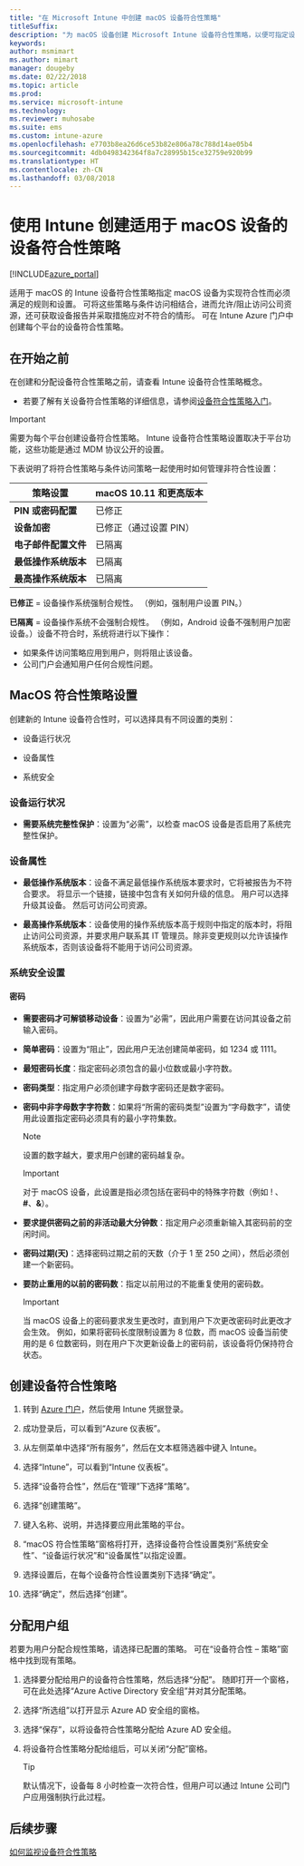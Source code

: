 ```yaml
---
title: "在 Microsoft Intune 中创建 macOS 设备符合性策略"
titleSuffix: 
description: "为 macOS 设备创建 Microsoft Intune 设备符合性策略，以便可指定设备必须满足的符合性要求。"
keywords: 
author: msmimart
ms.author: mimart
manager: dougeby
ms.date: 02/22/2018
ms.topic: article
ms.prod: 
ms.service: microsoft-intune
ms.technology: 
ms.reviewer: muhosabe
ms.suite: ems
ms.custom: intune-azure
ms.openlocfilehash: e7703b8ea26d6ce53b82e806a78c788d14ae05b4
ms.sourcegitcommit: 4db0498342364f8a7c28995b15ce32759e920b99
ms.translationtype: HT
ms.contentlocale: zh-CN
ms.lasthandoff: 03/08/2018
---
```

# <a name="create-a-device-compliance-policy-for-macos-devices-with-intune"></a>使用 Intune 创建适用于 macOS 设备的设备符合性策略


[!INCLUDE[azure_portal](./includes/azure_portal.md)]

适用于 macOS 的 Intune 设备符合性策略指定 macOS 设备为实现符合性而必须满足的规则和设置。 可将这些策略与条件访问相结合，进而允许/阻止访问公司资源，还可获取设备报告并采取措施应对不符合的情形。 可在 Intune Azure 门户中创建每个平台的设备符合性策略。

## <a name="before-you-begin"></a>在开始之前

在创建和分配设备符合性策略之前，请查看 Intune 设备符合性策略概念。

- 若要了解有关设备符合性策略的详细信息，请参阅[设备符合性策略入门](device-compliance.md)。

> [!IMPORTANT]
> 需要为每个平台创建设备符合性策略。 Intune 设备符合性策略设置取决于平台功能，这些功能是通过 MDM 协议公开的设置。

下表说明了将符合性策略与条件访问策略一起使用时如何管理非符合性设置：


| 策略设置 | macOS 10.11 和更高版本 |
| --- | --- |
| **PIN 或密码配置** | 已修正 |   
| **设备加密** | 已修正（通过设置 PIN） |
| **电子邮件配置文件** | 已隔离 |
|**最低操作系统版本** | 已隔离 |
| **最高操作系统版本** | 已隔离 |  


**已修正** = 设备操作系统强制合规性。 （例如，强制用户设置 PIN。）

**已隔离** = 设备操作系统不会强制合规性。 （例如，Android 设备不强制用户加密设备。）设备不符合时，系统将进行以下操作：

- 如果条件访问策略应用到用户，则将阻止该设备。
- 公司门户会通知用户任何合规性问题。

## <a name="macos-compliance-policy-settings"></a>MacOS 符合性策略设置

创建新的 Intune 设备符合性时，可以选择具有不同设置的类别：

- 设备运行状况

- 设备属性

- 系统安全

### <a name="device-health"></a>设备运行状况

- **需要系统完整性保护**：设置为“必需”，以检查 macOS 设备是否启用了系统完整性保护。

### <a name="device-properties"></a>设备属性

- **最低操作系统版本**：设备不满足最低操作系统版本要求时，它将被报告为不符合要求。 将显示一个链接，链接中包含有关如何升级的信息。 用户可以选择升级其设备。 然后可访问公司资源。

- **最高操作系统版本**：设备使用的操作系统版本高于规则中指定的版本时，将阻止访问公司资源，并要求用户联系其 IT 管理员。除非变更规则以允许该操作系统版本，否则该设备将不能用于访问公司资源。

### <a name="system-security-settings"></a>系统安全设置

#### <a name="password"></a>密码

- **需要密码才可解锁移动设备**：设置为“必需”，因此用户需要在访问其设备之前输入密码。

- **简单密码**：设置为“阻止”，因此用户无法创建简单密码，如 1234 或 1111。

- **最短密码长度**：指定密码必须包含的最小位数或最小字符数。

- **密码类型**：指定用户必须创建字母数字密码还是数字密码。

- **密码中非字母数字字符数**：如果将“所需的密码类型”设置为“字母数字”，请使用此设置指定密码必须具有的最小字符集数。 

    > [!NOTE]
    > 设置的数字越大，要求用户创建的密码越复杂。

    > [!IMPORTANT]
    > 对于 macOS 设备，此设置是指必须包括在密码中的特殊字符数（例如 ! 、**#**、**&amp;**）。

- **要求提供密码之前的非活动最大分钟数**：指定用户必须重新输入其密码前的空闲时间。

- **密码过期(天)**：选择密码过期之前的天数（介于 1 至 250 之间），然后必须创建一个新密码。

- **要防止重用的以前的密码数**：指定以前用过的不能重复使用的密码数。

    > [!IMPORTANT]
    > 当 macOS 设备上的密码要求发生更改时，直到用户下次更改密码时此更改才会生效。 例如，如果将密码长度限制设置为 8 位数，而 macOS 设备当前使用的是 6 位数密码，则在用户下次更新设备上的密码前，该设备将仍保持符合状态。

## <a name="to-create-a-device-compliance-policy"></a>创建设备符合性策略

1. 转到 [Azure 门户](https://portal.azure.com)，然后使用 Intune 凭据登录。

2. 成功登录后，可以看到“Azure 仪表板”。

3. 从左侧菜单中选择“所有服务”，然后在文本框筛选器中键入 Intune。

4. 选择“Intune”，可以看到“Intune 仪表板”。

5. 选择“设备符合性”，然后在“管理”下选择“策略”。

6. 选择“创建策略”。

7. 键入名称、说明，并选择要应用此策略的平台。

8. “macOS 符合性策略”窗格将打开，选择设备符合性设置类别“系统安全性”、“设备运行状况”和“设备属性”以指定设置。

10. 选择设置后，在每个设备符合性设置类别下选择“确定”。

11. 选择“确定”，然后选择“创建”。

## <a name="assign-user-groups"></a>分配用户组

若要为用户分配合规性策略，请选择已配置的策略。 可在“设备符合性 – 策略”窗格中找到现有策略。

1. 选择要分配给用户的设备符合性策略，然后选择“分配”。 随即打开一个窗格，可在此处选择“Azure Active Directory 安全组”并对其分配策略。

2. 选择“所选组”以打开显示 Azure AD 安全组的窗格。

3. 选择“保存”，以将设备符合性策略分配给 Azure AD 安全组。

4. 将设备符合性策略分配给组后，可以关闭“分配”窗格。

    > [!TIP]
    > 默认情况下，设备每 8 小时检查一次符合性，但用户可以通过 Intune 公司门户应用强制执行此过程。

## <a name="next-steps"></a>后续步骤

[如何监视设备符合性策略](compliance-policy-monitor.md)
